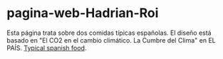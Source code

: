 # pagina-web-Hadrian-Roi
Esta página trata sobre dos comidas típicas españolas. El diseño está basado en "El CO2 en el cambio climático. La Cumbre del Clima" en EL PAÍS.
<a href="https://hadrianpuga.github.io/pagina-web-Hadrian-Roi/" target="_blank" title="Enlace a mi página web. Abre en ventana nueva.">Typical spanish food</a>.
